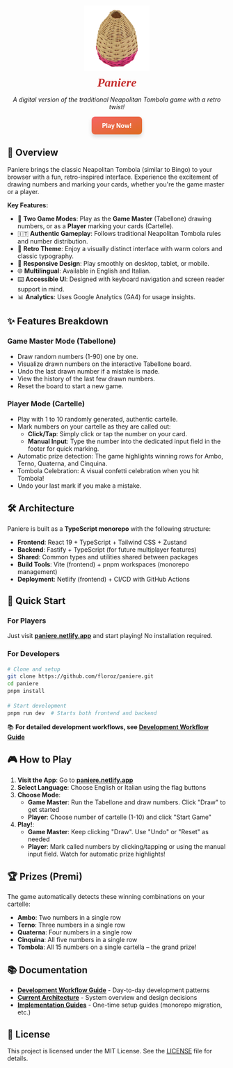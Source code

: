 <div align="center">
  <img src="./public/images/paniere.png" alt="Paniere Logo" width="150" />
  <h1 style="text-align: center; font-style: italic; margin-top: 0.5rem; margin-bottom: 0.5rem; font-family: serif; font-weight: bold; color: #C53030;">Paniere</h1>
  <p><em>A digital version of the traditional Neapolitan Tombola game with a retro twist!</em></p>
  <p>
    <a href="https://paniere.netlify.app" style="display: inline-block; padding: 12px 24px; background-image: linear-gradient(to bottom right, #F56565, #DD6B20); color: white; font-weight: bold; text-decoration: none; border-radius: 8px; box-shadow: 0 5px 10px rgba(0, 0, 0, 0.15); transition: all 0.2s ease-in-out;" onmouseover="this.style.transform='translateY(-2px)'; this.style.boxShadow='0 8px 15px rgba(0, 0, 0, 0.2)';" onmouseout="this.style.transform='translateY(0)'; this.style.boxShadow='0 5px 10px rgba(0, 0, 0, 0.15)';">Play Now!</a>
  </p>
</div>

## 📖 Overview

Paniere brings the classic Neapolitan Tombola (similar to Bingo) to your browser with a fun, retro-inspired interface. Experience the excitement of drawing numbers and marking your cards, whether you're the game master or a player.

**Key Features:**

- 🎲 **Two Game Modes**: Play as the **Game Master** (Tabellone) drawing numbers, or as a **Player** marking your cards (Cartelle).
- 🇮🇹 **Authentic Gameplay**: Follows traditional Neapolitan Tombola rules and number distribution.
- 🎨 **Retro Theme**: Enjoy a visually distinct interface with warm colors and classic typography.
- 📱 **Responsive Design**: Play smoothly on desktop, tablet, or mobile.
- 🌐 **Multilingual**: Available in English and Italian.
- ⌨️ **Accessible UI**: Designed with keyboard navigation and screen reader support in mind.
- 📊 **Analytics**: Uses Google Analytics (GA4) for usage insights.

## ✨ Features Breakdown

### Game Master Mode (Tabellone)

- Draw random numbers (1-90) one by one.
- Visualize drawn numbers on the interactive Tabellone board.
- Undo the last drawn number if a mistake is made.
- View the history of the last few drawn numbers.
- Reset the board to start a new game.

### Player Mode (Cartelle)

- Play with 1 to 10 randomly generated, authentic cartelle.
- Mark numbers on your cartelle as they are called out:
  - **Click/Tap**: Simply click or tap the number on your card.
  - **Manual Input**: Type the number into the dedicated input field in the footer for quick marking.
- Automatic prize detection: The game highlights winning rows for Ambo, Terno, Quaterna, and Cinquina.
- Tombola Celebration: A visual confetti celebration when you hit Tombola!
- Undo your last mark if you make a mistake.

## 🛠️ Architecture

Paniere is built as a **TypeScript monorepo** with the following structure:

- **Frontend**: React 19 + TypeScript + Tailwind CSS + Zustand
- **Backend**: Fastify + TypeScript (for future multiplayer features)
- **Shared**: Common types and utilities shared between packages
- **Build Tools**: Vite (frontend) + pnpm workspaces (monorepo management)
- **Deployment**: Netlify (frontend) + CI/CD with GitHub Actions

## 🚀 Quick Start

### For Players

Just visit **[paniere.netlify.app](https://paniere.netlify.app)** and start playing! No installation required.

### For Developers

```bash
# Clone and setup
git clone https://github.com/floroz/paniere.git
cd paniere
pnpm install

# Start development
pnpm run dev  # Starts both frontend and backend
```

📚 **For detailed development workflows, see [Development Workflow Guide](./docs/development-workflow.md)**

## 🎮 How to Play

1.  **Visit the App**: Go to **[paniere.netlify.app](https://paniere.netlify.app)**
2.  **Select Language**: Choose English or Italian using the flag buttons
3.  **Choose Mode**:
    - **Game Master**: Run the Tabellone and draw numbers. Click "Draw" to get started
    - **Player**: Choose number of cartelle (1-10) and click "Start Game"
4.  **Play!**:
    - **Game Master**: Keep clicking "Draw". Use "Undo" or "Reset" as needed
    - **Player**: Mark called numbers by clicking/tapping or using the manual input field. Watch for automatic prize highlights!

## 🏆 Prizes (Premi)

The game automatically detects these winning combinations on your cartelle:

- **Ambo**: Two numbers in a single row
- **Terno**: Three numbers in a single row
- **Quaterna**: Four numbers in a single row
- **Cinquina**: All five numbers in a single row
- **Tombola**: All 15 numbers on a single cartella – the grand prize!

## 📚 Documentation

- **[Development Workflow Guide](./docs/development-workflow.md)** - Day-to-day development patterns
- **[Current Architecture](./docs/current-architecture.md)** - System overview and design decisions
- **[Implementation Guides](./docs/implementation-guides/)** - One-time setup guides (monorepo migration, etc.)

## 📄 License

This project is licensed under the MIT License. See the [LICENSE](./LICENSE) file for details.
